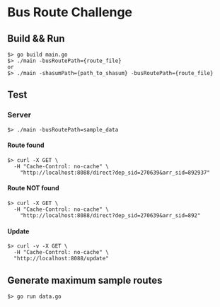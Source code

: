 # Bus Route Challenge

## Build && Run

```shell
$> go build main.go
$> ./main -busRoutePath={route_file}
or
$> ./main -shasumPath={path_to_shasum} -busRoutePath={route_file}
```

## Test

### Server

```shell
$> ./main -busRoutePath=sample_data
```

#### Route found 

```shell
$> curl -X GET \
  -H "Cache-Control: no-cache" \
    "http://localhost:8088/direct?dep_sid=270639&arr_sid=892937"
```
#### Route NOT found 

```shell
$> curl -X GET \
  -H "Cache-Control: no-cache" \
    "http://localhost:8088/direct?dep_sid=270639&arr_sid=892"
```
#### Update 

```shell
$> curl -v -X GET \
  -H "Cache-Control: no-cache" \
  "http://localhost:8088/update"
```
## Generate maximum sample routes
```shell
$> go run data.go
```
